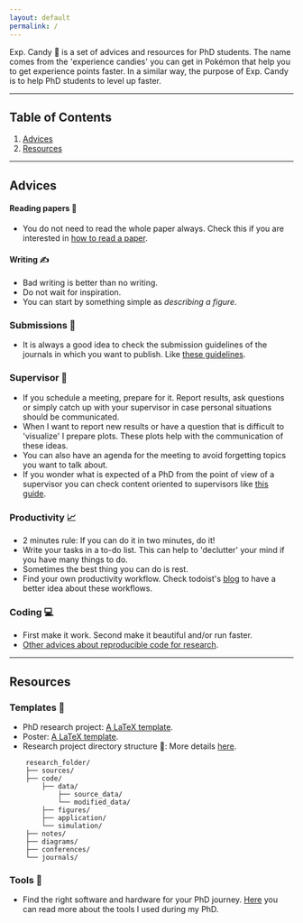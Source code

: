 ```yaml
---
layout: default
permalink: /
---
```


Exp. Candy 🍬 is a set of advices and resources for PhD students. The name comes from the 'experience candies' you can get in Pokémon that help you to get experience points faster. In a similar way, the purpose of Exp. Candy is to help PhD students to level up faster.

***

## Table of Contents
1. [Advices](#advices)
2. [Resources](#resources)

***

## Advices

#### Reading papers 📑

- You do not need to read the whole paper always. Check this if you are interested in [how to read a paper](https://dl.acm.org/doi/pdf/10.1145/1273445.1273458?casa_token=hFk2RjmkH50AAAAA:M4XqTF39CjM8F0jmrvyCncElNysNE8bfm-KcAOGzTEjh1UvJO3e3PkfyqZbLxAqXozcJEFFq3K4).

#### Writing ✍️

- Bad writing is better than no writing. 
- Do not wait for inspiration.
- You can start by something simple as *describing a figure*.

### Submissions 📄

- It is always a good idea to check the submission guidelines of the journals in which you want to publish. Like [these guidelines](https://www.springer.com/journal/10596/submission-guidelines).

### Supervisor 🧙

- If you schedule a meeting, prepare for it. Report results, ask questions or simply catch up with your supervisor in case personal situations should be communicated.
- When I want to report new results or have a question that is difficult to 'visualize' I prepare plots. These plots help with the communication of these ideas.
- You can also have an agenda for the meeting to avoid forgetting topics you want to talk about.
- If you wonder what is expected of a PhD from the point of view of a supervisor you can check content oriented to supervisors like [this guide](https://www.ithinkwell.com.au/ebooks/ebook-supervising-phd-students).

### Productivity 📈

- 2 minutes rule: If you can do it in two minutes, do it!
- Write your tasks in a to-do list. This can help to 'declutter' your mind if you have many things to do.
- Sometimes the best thing you can do is rest.
- Find your own productivity workflow. Check todoist's [blog](https://blog.doist.com/) to have a better idea about these workflows.

### Coding 💻

- First make it work. Second make it beautiful and/or run faster.
- [Other advices about reproducible code for research](https://folk.ntnu.no/susanany/posts/tips-for-reproducible-research/).

***

## Resources

### Templates 📜

- PhD research project: [A LaTeX template](https://github.com/anyosa/expcandy/blob/gh-pages/templates/template_research_project.zip).
- Poster: [A LaTeX template](https://github.com/anyosa/expcandy/blob/gh-pages/templates/template_poster.zip).
- Research project directory structure 📂: More details [here](https://folk.ntnu.no/susanany/posts/a-directory-structure-for-research-projects/).

```tree
    research_folder/
    ├── sources/
    ├── code/
        ├── data/
            ├── source_data/
            └── modified_data/
        ├── figures/
        ├── application/
        └── simulation/
    ├── notes/
    ├── diagrams/
    ├── conferences/
    └── journals/
```

### Tools 🧰

- Find the right software and hardware for your PhD journey. [Here](https://folk.ntnu.no/susanany/posts/tools-research-workflow/) you can read more about the tools I used during my PhD.

